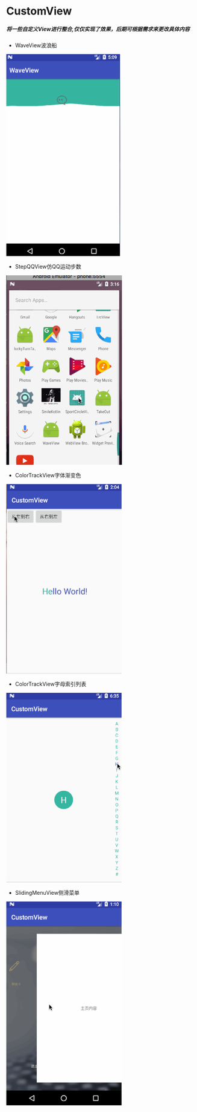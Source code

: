 # CustomView

##### 将一些自定义View进行整合,仅仅实现了效果，后期可根据需求来更改具体内容

- WaveView波浪船
<img src="gif/wave_view.gif">

- StepQQView仿QQ运动步数
<img src="gif/step_qq_view.gif">

- ColorTrackView字体渐变色
<img src="gif/color_track_view.gif">

- ColorTrackView字母索引列表
<img src="gif/letter_side_view.gif">

- SlidingMenuView侧滑菜单
<img src="gif/sliding_menu_view.gif">
